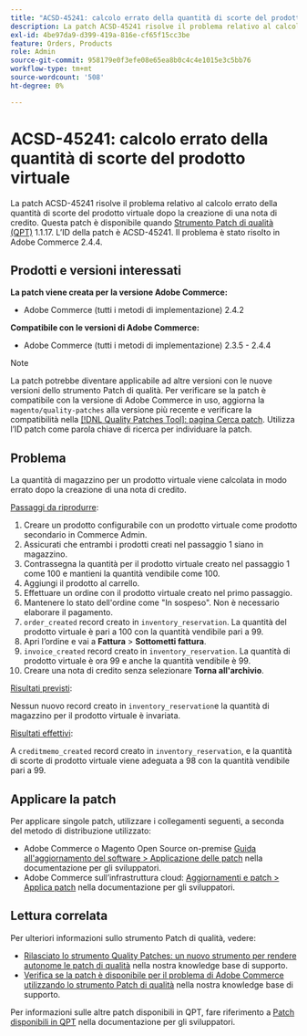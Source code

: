 ```yaml
---
title: "ACSD-45241: calcolo errato della quantità di scorte del prodotto virtuale"
description: La patch ACSD-45241 risolve il problema relativo al calcolo errato della quantità di scorte del prodotto virtuale dopo la creazione di una nota di credito. Questa patch è disponibile quando è installato [Quality Patches Tool (QPT)](/help/announcements/adobe-commerce-announcements/magento-quality-patches-released-new-tool-to-self-serve-quality-patches.md) 1.1.17. L’ID della patch è ACSD-45241. Il problema è stato risolto in Adobe Commerce 2.4.4.
exl-id: 4be97da9-d399-419a-816e-cf65f15cc3be
feature: Orders, Products
role: Admin
source-git-commit: 958179e0f3efe08e65ea8b0c4c4e1015e3c5bb76
workflow-type: tm+mt
source-wordcount: '508'
ht-degree: 0%

---
```


# ACSD-45241: calcolo errato della quantità di scorte del prodotto virtuale

La patch ACSD-45241 risolve il problema relativo al calcolo errato della quantità di scorte del prodotto virtuale dopo la creazione di una nota di credito. Questa patch è disponibile quando [Strumento Patch di qualità (QPT)](/help/announcements/adobe-commerce-announcements/magento-quality-patches-released-new-tool-to-self-serve-quality-patches.md) 1.1.17. L’ID della patch è ACSD-45241. Il problema è stato risolto in Adobe Commerce 2.4.4.

## Prodotti e versioni interessati

**La patch viene creata per la versione Adobe Commerce:**

* Adobe Commerce (tutti i metodi di implementazione) 2.4.2

**Compatibile con le versioni di Adobe Commerce:**

* Adobe Commerce (tutti i metodi di implementazione) 2.3.5 - 2.4.4

>[!NOTE]
>
>La patch potrebbe diventare applicabile ad altre versioni con le nuove versioni dello strumento Patch di qualità. Per verificare se la patch è compatibile con la versione di Adobe Commerce in uso, aggiorna la `magento/quality-patches` alla versione più recente e verificare la compatibilità nella [[!DNL Quality Patches Tool]: pagina Cerca patch](https://devdocs.magento.com/quality-patches/tool.html#patch-grid). Utilizza l’ID patch come parola chiave di ricerca per individuare la patch.

## Problema

La quantità di magazzino per un prodotto virtuale viene calcolata in modo errato dopo la creazione di una nota di credito.

<u>Passaggi da riprodurre</u>:

1. Creare un prodotto configurabile con un prodotto virtuale come prodotto secondario in Commerce Admin.
1. Assicurati che entrambi i prodotti creati nel passaggio 1 siano in magazzino.
1. Contrassegna la quantità per il prodotto virtuale creato nel passaggio 1 come 100 e mantieni la quantità vendibile come 100.
1. Aggiungi il prodotto al carrello.
1. Effettuare un ordine con il prodotto virtuale creato nel primo passaggio.
1. Mantenere lo stato dell&#39;ordine come &quot;In sospeso&quot;. Non è necessario elaborare il pagamento.
1. `order_created` record creato in `inventory_reservation`. La quantità del prodotto virtuale è pari a 100 con la quantità vendibile pari a 99.
1. Apri l’ordine e vai a **Fattura** > **Sottometti fattura**.
1. `invoice_created` record creato in `inventory_reservation`. La quantità di prodotto virtuale è ora 99 e anche la quantità vendibile è 99.
1. Creare una nota di credito senza selezionare **Torna all&#39;archivio**.

<u>Risultati previsti</u>:

Nessun nuovo record creato in `inventory_reservation`e la quantità di magazzino per il prodotto virtuale è invariata.

<u>Risultati effettivi</u>:

A `creditmemo_created` record creato in `inventory_reservation`, e la quantità di scorte di prodotto virtuale viene adeguata a 98 con la quantità vendibile pari a 99.

## Applicare la patch

Per applicare singole patch, utilizzare i collegamenti seguenti, a seconda del metodo di distribuzione utilizzato:

* Adobe Commerce o Magento Open Source on-premise [Guida all&#39;aggiornamento del software > Applicazione delle patch](https://devdocs.magento.com/guides/v2.4/comp-mgr/patching/mqp.html) nella documentazione per gli sviluppatori.
* Adobe Commerce sull’infrastruttura cloud: [Aggiornamenti e patch > Applica patch](https://devdocs.magento.com/cloud/project/project-patch.html) nella documentazione per gli sviluppatori.

## Lettura correlata

Per ulteriori informazioni sullo strumento Patch di qualità, vedere:

* [Rilasciato lo strumento Quality Patches: un nuovo strumento per rendere autonome le patch di qualità](/help/announcements/adobe-commerce-announcements/magento-quality-patches-released-new-tool-to-self-serve-quality-patches.md) nella nostra knowledge base di supporto.
* [Verifica se la patch è disponibile per il problema di Adobe Commerce utilizzando lo strumento Patch di qualità](/help/support-tools/patches-available-in-qpt-tool/check-patch-for-magento-issue-with-magento-quality-patches.md) nella nostra knowledge base di supporto.

Per informazioni sulle altre patch disponibili in QPT, fare riferimento a [Patch disponibili in QPT](https://devdocs.magento.com/quality-patches/tool.html#patch-grid) nella documentazione per gli sviluppatori.
